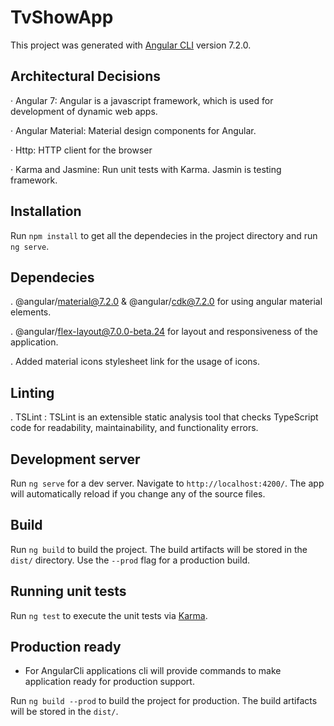 # TvShowApp

This project was generated with [Angular CLI](https://github.com/angular/angular-cli) version 7.2.0.

## Architectural Decisions

· Angular 7: Angular is a javascript framework, which is used for development of dynamic web apps.

· Angular Material: Material design components for Angular.

· Http: HTTP client for the browser

· Karma and Jasmine: Run unit tests with Karma. Jasmin is testing framework.

## Installation

Run `npm install` to get all the dependecies in the project directory and run `ng serve`.

## Dependecies

. @angular/material@7.2.0 & @angular/cdk@7.2.0 for using angular material elements.

. @angular/flex-layout@7.0.0-beta.24 for layout and responsiveness of the application.

. Added material icons stylesheet link for the usage of icons.

## Linting

. TSLint : TSLint is an extensible static analysis tool that checks TypeScript code for readability, maintainability, and functionality errors.

## Development server

Run `ng serve` for a dev server. Navigate to `http://localhost:4200/`. The app will automatically reload if you change any of the source files.


## Build

Run `ng build` to build the project. The build artifacts will be stored in the `dist/` directory. Use the `--prod` flag for a production build.

## Running unit tests

Run `ng test` to execute the unit tests via [Karma](https://karma-runner.github.io).


## Production ready

* For AngularCli applications cli will provide commands to make application ready for production support.

Run `ng build --prod` to build the project for production. The build artifacts will be stored in the `dist/`.



